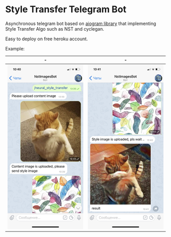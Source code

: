 # Style Transfer Telegram Bot 

Asynchronous telegram bot based on [aiogram library](https://aiogram-birdi7.readthedocs.io/en/latest/) that 
implementing Style Transfer Algo such as NST and cyclegan.

Easy to deploy on free heroku account.

Example:

  -|  -
:-------------------------:|:-------------------------:
![](./data/ex1.png)  |  ![](./data/ex2.png) 